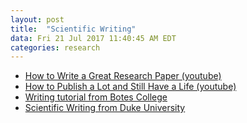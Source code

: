 ```yaml
---
layout: post
title:  "Scientific Writing"
data: Fri 21 Jul 2017 11:40:45 AM EDT
categories: research
---
```

- [How to Write a Great Research Paper (youtube)](https://www.youtube.com/watch?v=g3dkRsTqdDA)
- [How to Publish a Lot and Still Have a Life (youtube)](https://www.youtube.com/watch?v=DeVjXINr5Wk)
- [Writing tutorial from Botes College](http://abacus.bates.edu/~ganderso/biology/resources/writing/HTWtoc.html)
- [Scientific Writing from Duke University](https://cgi.duke.edu/web/sciwriting/index.php)
